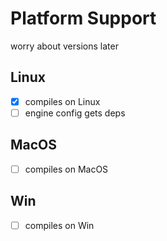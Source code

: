 # Platform Support
worry about versions later

## Linux
 - [x] compiles on Linux
 - [ ] engine config gets deps

## MacOS
 - [ ] compiles on MacOS

## Win
 - [ ] compiles on Win
